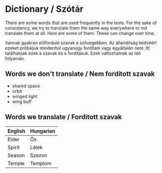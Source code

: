 # Dictionary / Szótár

There are some words that are used frequently in the texts. For the sake of consistency, we try to translate them the same way everywhere or not translate them at all. Here are some of them. These can change over time.

Vannak gyakran előforduló szavak a szövegekben. Az állandóság kedvéért ezeket próbáljuk mindenhol ugyanúgy fordítani vagy egyáltalán nem. Itt találhatóak ezek a szavak és a fordításuk. Ezek változhatnak az idő folyamán.

## Words we don't translate / Nem fordított szavak

- shared space
- orbit
- winged light
- wing buff

## Words we translate / Fordított szavak

| English | Hungarian |
| ------- | --------- |
| Elder   | Ős        |
| Spirit  | Lélek     |
| Season  | Szezon    |
| Temple  | Templom   |
